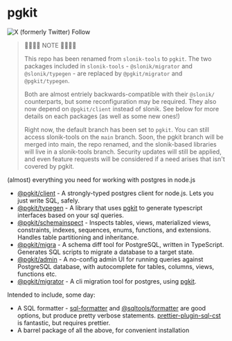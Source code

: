 # pgkit

![X (formerly Twitter) Follow](https://img.shields.io/twitter/follow/mmkal)

<blockquote>
🚧🚧🚧🚧 NOTE 🚧🚧🚧🚧

This repo has been renamed from `slonik-tools` to `pgkit`. The two packages included in `slonik-tools` - `@slonik/migrator` and `@slonik/typegen` - are replaced by `@pgkit/migrator` and `@pgkit/typegen`.

Both are almost entriely backwards-compatible with their `@slonik/` counterparts, but some reconfiguration may be required. They also now depend on `@pgkit/client` instead of slonik. See below for more details on each packages (as well as some new ones!)

Right now, the default branch has been set to `pgkit`. You can still access slonik-tools on the `main` branch. Soon, the pgkit branch will be merged into main, the repo renamed, and the slonik-based libraries will live in a slonik-tools branch. Security updates will still be applied, and even feature requests will be considered if a need arises that isn't covered by pgkit.
</blockquote>

(almost) everything you need for working with postgres in node.js

<!-- codegen:start {preset: monorepoTOC, sort: topological, filter: '@pgkit'} -->
- [@pgkit/client](https://github.com/mmkal/pgkit/tree/pgkit/packages/client#readme) - A strongly-typed postgres client for node.js. Lets you just write SQL, safely.
- [@pgkit/typegen](https://github.com/mmkal/pgkit/tree/pgkit/packages/typegen#readme) - A library that uses [pgkit](https://npmjs.com/package/@pgkit/client) to generate typescript interfaces based on your sql queries.
- [@pgkit/schemainspect](./packages/schemainspect) - Inspects tables, views, materialized views, constraints, indexes, sequences, enums, functions, and extensions. Handles table partitioning and inheritance.
- [@pgkit/migra](https://github.com/mmkal/pgkit/tree/pgkit/packages/migra#readme) - A schema diff tool for PostgreSQL, written in TypeScript. Generates SQL scripts to migrate a database to a target state.
- [@pgkit/admin](https://github.com/mmkal/pgkit/tree/pgkit/packages/admin#readme) - A no-config admin UI for running queries against PostgreSQL database, with autocomplete for tables, columns, views, functions etc.
- [@pgkit/migrator](https://github.com/mmkal/pgkit/tree/pgkit/packages/migrator#readme) - A cli migration tool for postgres, using [pgkit](https://npmjs.com/package/@pgkit/client).
<!-- codegen:end -->

Intended to include, some day:

- A SQL formatter - [sql-formatter](https://www.npmjs.com/package/sql-formatter) and [@sqltools/formatter](https://www.npmjs.com/package/@sqltools/formatter) are good options, but produce pretty verbose statements. [prettier-plugin-sql-cst](https://github.com/nene/prettier-plugin-sql-cst) is fantastic, but requires prettier.
- A barrel package of all the above, for convenient installation
